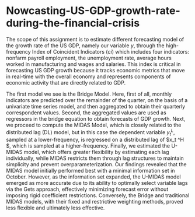 # Nowcasting-US-GDP-growth-rate-during-the-financial-crisis
The scope of this assignment is to estimate different forecasting model of the growth rate of the US GDP, namely our variable $y$, through the high-frequency Index of Coincident Indicators ($ci$) which includes four indicators: nonfarm payroll employment, the unemployment rate, average hours worked in manufacturing and wages and salaries. This index is critical in forecasting US GDP growth because it tracks economic metrics that move in real-time with the overall economy  and represents components of economic activity that are directly related to GDP.

The first model we see is the Bridge Model. Here, first of all, monthly indicators are predicted over the remainder of the quarter, on the basis of a univariate time series model, and then aggregated to obtain their quarterly correspondent values. Second, the aggregated values are used as regressors in the bridge equation to obtain forecasts of GDP growth. Next, we proceed to compute the MIDAS Model, which is closely related to the distributed lag (DL) model, but in this case the dependent variable $y_t ^L$, sampled at a lower-frequency, is regressed on a distributed lag of $x_t ^H $, which is sampled at a higher-frequency. Finally, we estimated the U-MIDAS model, which offers greater flexibility by estimating each lag individually, while MIDAS restricts them through lag structures to maintain simplicity and prevent overparameterization. Our findings revealed that the MIDAS model initially performed best with a minimal information set in October. However, as the information set expanded, the U-MIDAS model emerged as more accurate due to its ability to optimally select variable lags via the Gets approach, effectively minimizing forecast error without imposing rigid coefficient restrictions. Conversely, the Bridge and traditional MIDAS models, with their fixed and restrictive weighting methods, proved less flexible and ultimately less effective.
